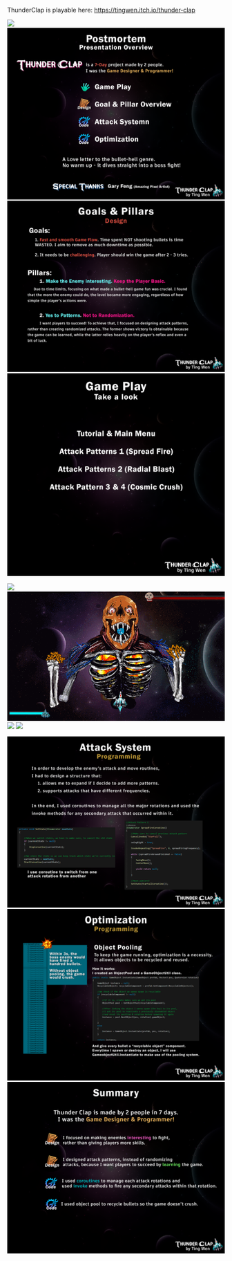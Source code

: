 ThunderClap is playable here: https://tingwen.itch.io/thunder-clap

![](Images/gif/FullGamePlay.gif)
![](Images/00_Overview.png)
![](Images/01_GameDesign.png)
![](Images/02_GamePlay_Intro.png)

![](Images/gif/TutorialIntro.gif)
![](Images/gif/AttackPattern_SpreadFire.gif)
![](Images/gif/AttackPattern_RadialBlast.gif)
![](Images/gif/AttackPattern_CosmicRain.gif)

![](Images/03_AttackSystem.png)
![](Images/04_Optimization.png)
![](Images/05_Summary.png)
